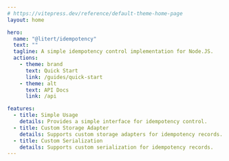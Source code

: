 ```yaml
---
# https://vitepress.dev/reference/default-theme-home-page
layout: home

hero:
  name: "@litert/idempotency"
  text: ""
  tagline: A simple idempotency control implementation for Node.JS.
  actions:
    - theme: brand
      text: Quick Start
      link: /guides/quick-start
    - theme: alt
      text: API Docs
      link: /api

features:
  - title: Simple Usage
    details: Provides a simple interface for idempotency control.
  - title: Custom Storage Adapter
    details: Supports custom storage adapters for idempotency records.
  - title: Custom Serialization
    details: Supports custom serialization for idempotency records.
---
```


